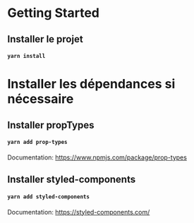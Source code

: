# Getting Started 

## Installer le projet

#### `yarn install`

# Installer les dépendances si nécessaire

## Installer propTypes

#### `yarn add prop-types`

Documentation: https://www.npmjs.com/package/prop-types

## Installer styled-components

#### `yarn add styled-components`

Documentation: https://styled-components.com/
